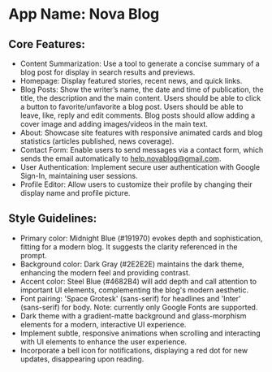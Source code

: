 # **App Name**: Nova Blog

## Core Features:

- Content Summarization: Use a tool to generate a concise summary of a blog post for display in search results and previews.
- Homepage: Display featured stories, recent news, and quick links.
- Blog Posts: Show the writer’s name, the date and time of publication, the title, the description and the main content. Users should be able to click a button to favorite/unfavorite a blog post. Users should be able to leave, like, reply and edit comments. Blog posts should allow adding a cover image and adding images/videos in the main text.
- About: Showcase site features with responsive animated cards and blog statistics (articles published, news coverage).
- Contact Form: Enable users to send messages via a contact form, which sends the email automatically to help.novablog@gmail.com.
- User Authentication: Implement secure user authentication with Google Sign-In, maintaining user sessions.
- Profile Editor: Allow users to customize their profile by changing their display name and profile picture.

## Style Guidelines:

- Primary color: Midnight Blue (#191970) evokes depth and sophistication, fitting for a modern blog. It suggests the clarity referenced in the prompt.
- Background color: Dark Gray (#2E2E2E) maintains the dark theme, enhancing the modern feel and providing contrast.
- Accent color: Steel Blue (#4682B4) will add depth and call attention to important UI elements, complementing the blog's modern aesthetic.
- Font pairing: 'Space Grotesk' (sans-serif) for headlines and 'Inter' (sans-serif) for body. Note: currently only Google Fonts are supported.
- Dark theme with a gradient-matte background and glass-morphism elements for a modern, interactive UI experience.
- Implement subtle, responsive animations when scrolling and interacting with UI elements to enhance the user experience.
- Incorporate a bell icon for notifications, displaying a red dot for new updates, disappearing upon reading.